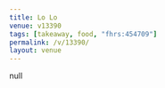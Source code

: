 ```yaml
---
title: Lo Lo
venue: v13390
tags: [takeaway, food, "fhrs:454709"]
permalink: /v/13390/
layout: venue
---
```

null